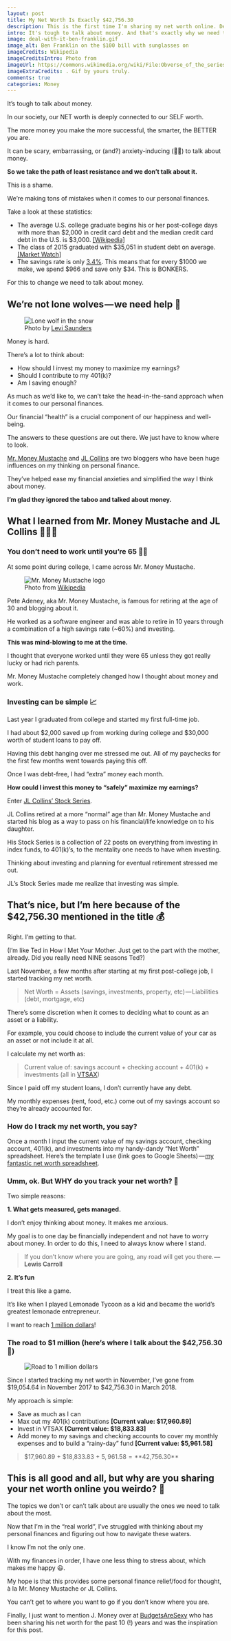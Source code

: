 ```yaml
---
layout: post
title: My Net Worth Is Exactly $42,756.30
description: This is the first time I'm sharing my net worth online. Definitely a weird feeling.
intro: It's tough to talk about money. And that's exactly why we need to talk about it! I'm sharing my net worth for the first time, talking about how I got here, and where I'm heading.
image: deal-with-it-ben-franklin.gif
image_alt: Ben Franklin on the $100 bill with sunglasses on
imageCredits: Wikipedia
imageCreditsIntro: Photo from  
imageUrl: https://commons.wikimedia.org/wiki/File:Obverse_of_the_series_2009_$100_Federal_Reserve_Note.jpg
imageExtraCredits: . Gif by yours truly.
comments: true
categories: Money
---
```


It’s tough to talk about money.

In our society, our NET worth is deeply connected to our SELF worth.

The more money you make the more successful, the smarter, the BETTER you are.

It can be scary, embarrassing, or (and?) anxiety-inducing (✋🏽) to talk about money.

**So we take the path of least resistance and we don’t talk about it.**

This is a shame.

We’re making tons of mistakes when it comes to our personal finances.

Take a look at these statistics:
* The average U.S. college graduate begins his or her post-college days with more than $2,000 in credit card debt and the median credit card debt in the U.S. is $3,000. [[Wikipedia]](https://en.wikipedia.org/wiki/Credit_card_debt#Statistics)
* The class of 2015 graduated with $35,051 in student debt on average. [[Market Watch]](https://www.marketwatch.com/story/americas-growing-student-loan-debt-crisis-2016-01-15)
* The savings rate is only [3.4%](https://fred.stlouisfed.org/series/PSAVERT). This means that for every $1000 we make, we spend $966 and save only $34. This is BONKERS.

For this to change we need to talk about money.

## We’re not lone wolves — we need help 🐺

<figure>
    <img src="/images/lone-wolf.jpg" alt="Lone wolf in the snow">
    <figcaption class="center subtle-figcaption">Photo by <a href="https://unsplash.com/@levisaunders">Levi Saunders</a></figcaption>
</figure>

Money is hard.

There’s a lot to think about:
* How should I invest my money to maximize my earnings?
* Should I contribute to my 401(k)?
* Am I saving enough?

As much as we’d like to, we can’t take the head-in-the-sand approach when it comes to our personal finances.

Our financial “health” is a crucial component of our happiness and well-being. 

The answers to these questions are out there. We just have to know where to look.

[Mr. Money Mustache](https://www.mrmoneymustache.com) and [JL Collins](https://www.jlcollinsnh.com) are two bloggers who have been huge influences on my thinking on personal finance.

They’ve helped ease my financial anxieties and simplified the way I think about money.

**I’m glad they ignored the taboo and talked about money.**

## What I learned from Mr. Money Mustache and JL Collins 👨🏼‍🏫

### You don’t need to work until you’re 65 👴🏼

At some point during college, I came across Mr. Money Mustache.

<figure>
    <img class="center-image" src="/images/mr-money-mustache-logo.png" alt="Mr. Money Mustache logo">
    <figcaption class="center subtle-figcaption">Photo from <a href="https://en.wikipedia.org/wiki/File:Mr._Money_Mustache_Logo.png">Wikipedia</a></figcaption>
</figure>

Pete Adeney, aka Mr. Money Mustache, is famous for retiring at the age of 30 and blogging about it.

He worked as a software engineer and was able to retire in 10 years through a combination of a high savings rate (~60%) and investing.

**This was mind-blowing to me at the time.**

I thought that everyone worked until they were 65 unless they got really lucky or had rich parents.

Mr. Money Mustache completely changed how I thought about money and work.

### Investing can be simple 📈

Last year I graduated from college and started my first full-time job.

I had about $2,000 saved up from working during college and $30,000 worth of student loans to pay off.

Having this debt hanging over me stressed me out. All of my paychecks for the first few months went towards paying this off.

Once I was debt-free, I had “extra” money each month.

**How could I invest this money to “safely” maximize my earnings?**

Enter [JL Collins’ Stock Series](https://jlcollinsnh.com/stock-series).

JL Collins retired at a more “normal” age than Mr. Money Mustache and started his blog as a way to pass on his financial/life knowledge on to his daughter. 

His Stock Series is a collection of 22 posts on everything from investing in index funds, to 401(k)’s, to the mentality one needs to have when investing.

Thinking about investing and planning for eventual retirement stressed me out.

JL’s Stock Series made me realize that investing was simple.

## That’s nice, but I’m here because of the $42,756.30 mentioned in the title 💰

Right. I’m getting to that.

(I’m like Ted in How I Met Your Mother. Just get to the part with the mother, already. Did you really need NINE seasons Ted?)

Last November, a few months after starting at my first post-college job, I started tracking my net worth.

> Net Worth = Assets (savings, investments, property, etc) — Liabilities (debt, mortgage, etc)

There’s some discretion when it comes to deciding what to count as an asset or a liability. 

For example, you could choose to include the current value of your car as an asset or not include it at all.

I calculate my net worth as:
> Current value of: savings account + checking account + 401(k) + investments (all in [VTSAX](https://personal.vanguard.com/us/funds/snapshot?FundId=0585&FundIntExt=INT&funds_disable_redirect=true))

Since I paid off my student loans, I don’t currently have any debt. 

My monthly expenses (rent, food, etc.) come out of my savings account so they’re already accounted for.

### How do I track my net worth, you say?
Once a month I input the current value of my savings account, checking account, 401(k), and investments into my handy-dandy “Net Worth” spreadsheet.
Here’s the template I use (link goes to Google Sheets) — [my fantastic net worth spreadsheet](https://docs.google.com/spreadsheets/d/1jkFRzfWAM7APFpkDXb_yKSZyCHRB11g7xA3gI-zINfI/edit?usp=sharing).

### Umm, ok. But WHY do you track your net worth? 🤔
Two simple reasons:

**1. What gets measured, gets managed.**

I don’t enjoy thinking about money. It makes me anxious. 

My goal is to one day be financially independent and not have to worry about money. In order to do this, I need to always know where I stand. 

> If you don’t know where you are going, any road will get you there. **–– Lewis Carroll**

**2. It’s fun**

I treat this like a game. 

It’s like when I played Lemonade Tycoon as a kid and became the world’s greatest lemonade entrepreneur.

I want to reach [1 million dollars](https://youtu.be/l91ISfcuzDw)!

### The road to $1 million (here’s where I talk about the $42,756.30 💸)
<figure>
    <img class="center" src="/images/net-worth-4-2018.png" alt="Road to 1 million dollars">
</figure>

Since I started tracking my net worth in November, I’ve gone from $19,054.64 in November 2017 to $42,756.30 in March 2018.

My approach is simple:
* Save as much as I can 
* Max out my 401(k) contributions **[Current value: $17,960.89]**
* Invest in VTSAX **[Current value: $18,833.83]**
* Add money to my savings and checking accounts to cover my monthly expenses and to build a “rainy-day” fund **[Current value: $5,961.58]**

> $17,960.89 + $18,833.83 + $5,961.58 = **$42,756.30**

## This is all good and all, but why are you sharing your net worth online you weirdo? 😬
The topics we don’t or can’t talk about are usually the ones we need to talk about the most.

Now that I’m in the “real world”, I’ve struggled with thinking about my personal finances and figuring out how to navigate these waters.

I know I’m not the only one.

With my finances in order, I have one less thing to stress about, which makes me happy 😃.

My hope is that this provides some personal finance relief/food for thought, à la Mr. Money Mustache or JL Collins.

You can’t get to where you want to go if you don’t know where you are.

Finally, I just want to mention J. Money over at [BudgetsAreSexy](https://budgetsaresexy.com) who has been sharing his net worth for the past 10 (!) years and was the inspiration for this post.
